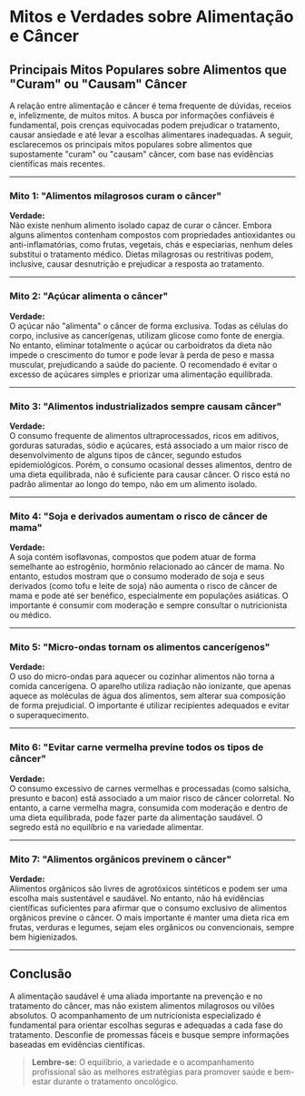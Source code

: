 
# Mitos e Verdades sobre Alimentação e Câncer

## Principais Mitos Populares sobre Alimentos que "Curam" ou "Causam" Câncer

A relação entre alimentação e câncer é tema frequente de dúvidas, receios e, infelizmente, de muitos mitos. A busca por informações confiáveis é fundamental, pois crenças equivocadas podem prejudicar o tratamento, causar ansiedade e até levar a escolhas alimentares inadequadas. A seguir, esclarecemos os principais mitos populares sobre alimentos que supostamente "curam" ou "causam" câncer, com base nas evidências científicas mais recentes.

---

### Mito 1: "Alimentos milagrosos curam o câncer"

**Verdade:**  
Não existe nenhum alimento isolado capaz de curar o câncer. Embora alguns alimentos contenham compostos com propriedades antioxidantes ou anti-inflamatórias, como frutas, vegetais, chás e especiarias, nenhum deles substitui o tratamento médico. Dietas milagrosas ou restritivas podem, inclusive, causar desnutrição e prejudicar a resposta ao tratamento.

---

### Mito 2: "Açúcar alimenta o câncer"

**Verdade:**  
O açúcar não "alimenta" o câncer de forma exclusiva. Todas as células do corpo, inclusive as cancerígenas, utilizam glicose como fonte de energia. No entanto, eliminar totalmente o açúcar ou carboidratos da dieta não impede o crescimento do tumor e pode levar à perda de peso e massa muscular, prejudicando a saúde do paciente. O recomendado é evitar o excesso de açúcares simples e priorizar uma alimentação equilibrada.

---

### Mito 3: "Alimentos industrializados sempre causam câncer"

**Verdade:**  
O consumo frequente de alimentos ultraprocessados, ricos em aditivos, gorduras saturadas, sódio e açúcares, está associado a um maior risco de desenvolvimento de alguns tipos de câncer, segundo estudos epidemiológicos. Porém, o consumo ocasional desses alimentos, dentro de uma dieta equilibrada, não é suficiente para causar câncer. O risco está no padrão alimentar ao longo do tempo, não em um alimento isolado.

---

### Mito 4: "Soja e derivados aumentam o risco de câncer de mama"

**Verdade:**  
A soja contém isoflavonas, compostos que podem atuar de forma semelhante ao estrogênio, hormônio relacionado ao câncer de mama. No entanto, estudos mostram que o consumo moderado de soja e seus derivados (como tofu e leite de soja) não aumenta o risco de câncer de mama e pode até ser benéfico, especialmente em populações asiáticas. O importante é consumir com moderação e sempre consultar o nutricionista ou médico.

---

### Mito 5: "Micro-ondas tornam os alimentos cancerígenos"

**Verdade:**  
O uso do micro-ondas para aquecer ou cozinhar alimentos não torna a comida cancerígena. O aparelho utiliza radiação não ionizante, que apenas aquece as moléculas de água dos alimentos, sem alterar sua composição de forma prejudicial. O importante é utilizar recipientes adequados e evitar o superaquecimento.

---

### Mito 6: "Evitar carne vermelha previne todos os tipos de câncer"

**Verdade:**  
O consumo excessivo de carnes vermelhas e processadas (como salsicha, presunto e bacon) está associado a um maior risco de câncer colorretal. No entanto, a carne vermelha magra, consumida com moderação e dentro de uma dieta equilibrada, pode fazer parte da alimentação saudável. O segredo está no equilíbrio e na variedade alimentar.

---

### Mito 7: "Alimentos orgânicos previnem o câncer"

**Verdade:**  
Alimentos orgânicos são livres de agrotóxicos sintéticos e podem ser uma escolha mais sustentável e saudável. No entanto, não há evidências científicas suficientes para afirmar que o consumo exclusivo de alimentos orgânicos previne o câncer. O mais importante é manter uma dieta rica em frutas, verduras e legumes, sejam eles orgânicos ou convencionais, sempre bem higienizados.

---

## Conclusão

A alimentação saudável é uma aliada importante na prevenção e no tratamento do câncer, mas não existem alimentos milagrosos ou vilões absolutos. O acompanhamento de um nutricionista especializado é fundamental para orientar escolhas seguras e adequadas a cada fase do tratamento. Desconfie de promessas fáceis e busque sempre informações baseadas em evidências científicas.

> **Lembre-se:** O equilíbrio, a variedade e o acompanhamento profissional são as melhores estratégias para promover saúde e bem-estar durante o tratamento oncológico.
```
